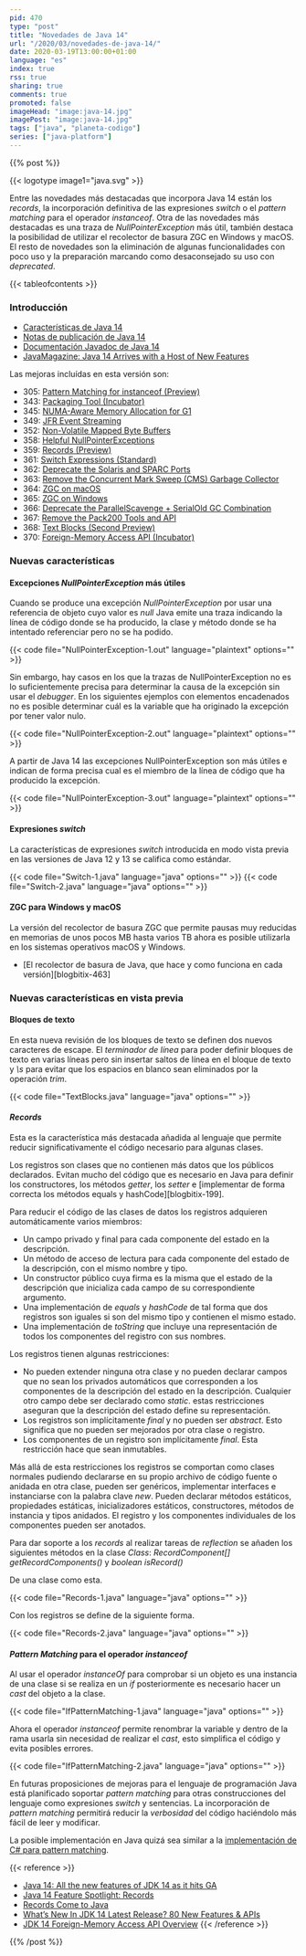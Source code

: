 ```yaml
---
pid: 470
type: "post"
title: "Novedades de Java 14"
url: "/2020/03/novedades-de-java-14/"
date: 2020-03-19T13:00:00+01:00
language: "es"
index: true
rss: true
sharing: true
comments: true
promoted: false
imageHead: "image:java-14.jpg"
imagePost: "image:java-14.jpg"
tags: ["java", "planeta-codigo"]
series: ["java-platform"]
---
```


{{% post %}}

{{< logotype image1="java.svg" >}}

Entre las novedades más destacadas que incorpora Java 14 están los _records_, la incorporación definitiva de las expresiones _switch_ o el _pattern matching_ para el operador _instanceof_. Otra de las novedades más destacadas es una traza de _NullPointerException_ más útil, también destaca la posibilidad de utilizar el recolector de basura ZGC en Windows y macOS. El resto de novedades son la eliminación de algunas funcionalidades con poco uso y la preparación marcando como desaconsejado su uso con _deprecated_.

{{< tableofcontents >}}

### Introducción

* [Características de Java 14](https://openjdk.java.net/projects/jdk/14/)
* [Notas de publicación de Java 14](https://www.oracle.com/java/technologies/javase/14-relnote-issues.html)
* [Documentación Javadoc de Java 14](https://docs.oracle.com/en/java/javase/14/docs/api/)
* [JavaMagazine: Java 14 Arrives with a Host of New Features](https://blogs.oracle.com/javamagazine/java-14-arrives-with-a-host-of-new-features)

Las mejoras incluídas en esta versión son:

* 305: [Pattern Matching for instanceof (Preview)](https://openjdk.java.net/jeps/305)
* 343: [Packaging Tool (Incubator)](https://openjdk.java.net/jeps/343)
* 345: [NUMA-Aware Memory Allocation for G1](https://openjdk.java.net/jeps/345)
* 349: [JFR Event Streaming](https://openjdk.java.net/jeps/349)
* 352: [Non-Volatile Mapped Byte Buffers](https://openjdk.java.net/jeps/352)
* 358: [Helpful NullPointerExceptions](https://openjdk.java.net/jeps/358)
* 359: [Records (Preview)](https://openjdk.java.net/jeps/359)
* 361: [Switch Expressions (Standard)](https://openjdk.java.net/jeps/361)
* 362: [Deprecate the Solaris and SPARC Ports](https://openjdk.java.net/jeps/362)
* 363: [Remove the Concurrent Mark Sweep (CMS) Garbage Collector](https://openjdk.java.net/jeps/363)
* 364: [ZGC on macOS](https://openjdk.java.net/jeps/364)
* 365: [ZGC on Windows](https://openjdk.java.net/jeps/365)
* 366: [Deprecate the ParallelScavenge + SerialOld GC Combination](https://openjdk.java.net/jeps/366)
* 367: [Remove the Pack200 Tools and API](https://openjdk.java.net/jeps/367)
* 368: [Text Blocks (Second Preview)](https://openjdk.java.net/jeps/368)
* 370: [Foreign-Memory Access API (Incubator)](https://openjdk.java.net/jeps/370)

### Nuevas características

#### Excepciones _NullPointerException_ más útiles

Cuando se produce una excepción _NullPointerException_ por usar una referencia de objeto cuyo valor es _null_ Java emite una traza indicando la línea de código donde se ha producido, la clase y método donde se ha intentado referenciar pero no se ha podido.

{{< code file="NullPointerException-1.out" language="plaintext" options="" >}}

Sin embargo, hay casos en los que la trazas de NullPointerException no es lo suficientemente precisa para determinar la causa de la excepción sin usar el _debugger_. En los siguientes ejemplos con elementos encadenados no es posible determinar cuál es la variable que ha originado la excepción por tener valor nulo.

{{< code file="NullPointerException-2.out" language="plaintext" options="" >}}

A partir de Java 14 las excepciones NullPointerException son más útiles e indican de forma precisa cual es el miembro de la línea de código que ha producido la excepción.

{{< code file="NullPointerException-3.out" language="plaintext" options="" >}}

#### Expresiones _switch_

La características de expresiones _switch_ introducida en modo vista previa en las versiones de Java 12 y 13 se califica como estándar.

{{< code file="Switch-1.java" language="java" options="" >}}
{{< code file="Switch-2.java" language="java" options="" >}}

#### ZGC para Windows y macOS

La versión del recolector de basura ZGC que permite pausas muy reducidas en memorias de unos pocos MB hasta varios TB ahora es posible utilizarla en los sistemas operativos macOS y Windows.

* [El recolector de basura de Java, que hace y como funciona en cada versión][blogbitix-463]

### Nuevas características en vista previa

#### Bloques de texto

En esta nueva revisión de los bloques de texto se definen dos nuevos caracteres de escape. El _terminador de línea_ para poder definir bloques de texto en varias líneas pero sin insertar saltos de línea en el bloque de texto y _\s_ para evitar que los espacios en blanco sean eliminados por la operación _trim_.

{{< code file="TextBlocks.java" language="java" options="" >}}

#### _Records_

Esta es la característica más destacada añadida al lenguaje que permite reducir significativamente el código necesario para algunas clases.

Los registros son clases que no contienen más datos que los públicos declarados. Evitan mucho del código que es necesario en Java para definir los constructores, los métodos _getter_, los _setter_ e [implementar de forma correcta los métodos equals y hashCode][blogbitix-199].

Para reducir el código de las clases de datos los registros adquieren automáticamente varios miembros:

* Un campo privado y final para cada componente del estado en la descripción.
* Un método de acceso de lectura para cada componente del estado de la descripción, con el mismo nombre y tipo.
* Un constructor público cuya firma es la misma que el estado de la descripción que inicializa cada campo de su correspondiente argumento.
* Una implementación de _equals_ y _hashCode_ de tal forma que dos registros son iguales si son del mismo tipo y contienen el mismo estado.
* Una implementación de _toString_ que incluye una representación de todos los componentes del registro con sus nombres.

Los registros tienen algunas restricciones:

* No pueden extender ninguna otra clase y no pueden declarar campos que no sean los privados automáticos que corresponden a los componentes de la descripción del estado en la descripción. Cualquier otro campo debe ser declarado como _static_. estas restricciones aseguran que la descripción del estado define su representación.
* Los registros son implícitamente _final_ y no pueden ser _abstract_. Esto significa que no pueden ser mejorados por otra clase o registro.
* Los componentes de un registro son implícitamente _final_. Esta restricción hace que sean inmutables.

Más allá de esta restricciones los registros se comportan como clases normales pudiendo declararse en su propio archivo de código fuente o anidada en otra clase, pueden ser genéricos, implementar interfaces e instanciarse con la palabra clave _new_. Pueden declarar métodos estáticos, propiedades estáticas, inicializadores estáticos, constructores, métodos de instancia y tipos anidados. El registro y los componentes individuales de los componentes pueden ser anotados.

Para dar soporte a los _records_ al realizar tareas de _reflection_ se añaden los siguientes métodos en la clase _Class_: _RecordComponent[] getRecordComponents()_ y _boolean isRecord()_

De una clase como esta.

{{< code file="Records-1.java" language="java" options="" >}}

Con los registros se define de la siguiente forma.

{{< code file="Records-2.java" language="java" options="" >}}

#### _Pattern Matching_ para el operador _instanceof_

Al usar el operador _instanceOf_ para comprobar si un objeto es una instancia de una clase si se realiza en un _if_ posteriormente es necesario hacer un _cast_ del objeto a la clase.

{{< code file="IfPatternMatching-1.java" language="java" options="" >}}

Ahora el operador _instanceof_ permite renombrar la variable y dentro de la rama usarla sin necesidad de realizar el _cast_, esto simplifica el código y evita posibles errores.

{{< code file="IfPatternMatching-2.java" language="java" options="" >}}

En futuras proposiciones de mejoras para el lenguaje de programación Java está planificado soportar _pattern matching_ para otras construcciones del lenguaje como expresiones _switch_ y sentencias. La incorporación de _pattern matching_ permitirá reducir la _verbosidad_ del código haciéndolo más fácil de leer y modificar.

La posible implementación en Java quizá sea similar a la [implementación de C# para pattern matching](https://docs.microsoft.com/en-us/dotnet/csharp/pattern-matching).

{{< reference >}}
* [Java 14: All the new features of JDK 14 as it hits GA](https://jaxenter.com/java-14-update-news-163585.html)
* [Java 14 Feature Spotlight: Records](https://www.infoq.com/articles/java-14-feature-spotlight/)
* [Records Come to Java](https://blogs.oracle.com/javamagazine/records-come-to-java)
* [What’s New In JDK 14 Latest Release? 80 New Features & APIs](https://www.azul.com/whats-new-in-jdk14-latest-release/)
* [JDK 14 Foreign-Memory Access API Overview](https://medium.com/@youngty1997/jdk-14-foreign-memory-access-api-overview-70951fe221c9)
{{< /reference >}}

{{% /post %}}
